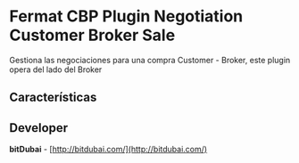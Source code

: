 # Fermat CBP Plugin Negotiation Customer Broker Sale

Gestiona las negociaciones para una compra Customer - Broker, este plugin opera del lado del Broker

## Características

## Developer

**bitDubai** - [http://bitdubai.com/](http://bitdubai.com/)